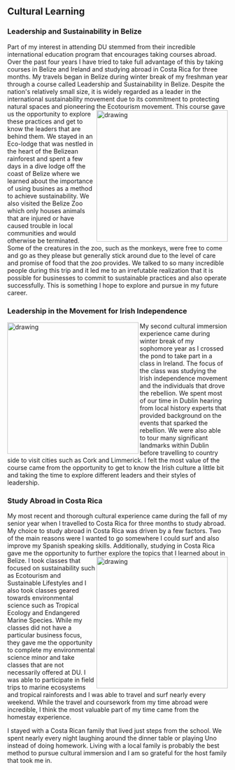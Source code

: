 ## Cultural Learning
### Leadership and Sustainability in Belize 
Part of my interest in attending DU stemmed from their incredible international education program that encourages taking courses abroad. Over the past four years I have tried to take full advantage of this by taking courses in Belize and Ireland and studying abroad in Costa Rica for three months. My travels began in Belize during winter break of my freshman year through a course called Leadership and Sustainability in Belize. Despite the nation's relatively small size, it is widely regarded as a leader in the international sustainability movement due to its commitment to protecting natural spaces and pioneering the Ecotourism movement. <img align = "right" src = "https://user-images.githubusercontent.com/98546888/160854860-5e44680e-684b-4ab0-84d3-135b213bbedf.jpeg" alt = "drawing" width = "300"/> This course gave us the opportunity to explore these practices and get to know the leaders that are behind them. We stayed in an Eco-lodge that was nestled in the heart of the Belizean rainforest and spent a few days in a dive lodge off the coast of Belize where we learned about the importance of using busines as a method to achieve sustainability. We also visited the Belize Zoo which only houses animals that are injured or have caused trouble in local communities and would otherwise be terminated. Some of the creatures in the zoo, such as the monkeys, were free to come and go as they please but generally stick around due to the level of care and promise of food that the zoo provides. We talked to so many incredible people during this trip and it led me to an irrefutable realization that it is possible for businesses to commit to sustainable practices and also operate successfully. This is something I hope to explore and pursue in my future career.

### Leadership in the Movement for Irish Independence
<img align = "left" src = "https://user-images.githubusercontent.com/98546888/160854921-c3a1d1ab-7117-4583-aaa8-a1b9916f49bf.jpeg" alt = "drawing" width = "300"/> My second cultural immersion experience came during winter break of my sophomore year as I crossed the pond to take part in a class in Ireland. The focus of the class was studying the Irish independence movement and the individuals that drove the rebellion. We spent most of our time in Dublin hearing from local history experts that provided background on the events that sparked the rebellion. We were also able to tour many significant landmarks within Dublin before travelling to country side to visit cities such as Cork and Limmerick. I felt the most value of the course came from the opportunity to get to know the Irish culture a little bit and taking the time to explore different leaders and their styles of leadership. 


### Study Abroad in Costa Rica
My most recent and thorough cultural experience came during the fall of my senior year when I travelled to Costa Rica for three months to study abroad. My choice to study abroad in Costa Rica was driven by a few factors. Two of the main reasons were I wanted to go somewhere I could surf and also improve my Spanish speaking skills. Additionally, studying in Costa Rica gave me the opportunity to further explore the topics that I learned about in Belize. <img align = "right" src = "https://user-images.githubusercontent.com/98546888/160854932-431b1dd4-f196-45b3-8829-a07480715417.jpeg" alt = "drawing" width = "300"/>  I took classes that focused on sustainability such as Ecotourism and Sustainable Lifestyles and I also took classes geared towards environmental science such as Tropical Ecology and Endangered Marine Species. While my classes did not have a particular business focus, they gave me the opportunity to complete my environmental science minor and take classes that are not necessarily offered at DU. I was able to participate in field trips to marine ecosystems and tropical rainforests and I was able to travel and surf nearly every weekend. While the travel and coursework from my time abroad were incredible, I think the most valuable part of my time came from the homestay experience.

I stayed with a Costa Rican family that lived just steps from the school. We spent nearly every night laughing around the dinner table or playing Uno instead of doing homework. Living with a local family is probably the best method to pursue cultural immersion and I am so grateful for the host family that took me in. 



